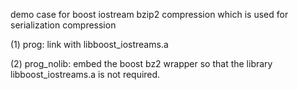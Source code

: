demo case for boost iostream bzip2 compression which is used for serialization compression

(1) prog: link with libboost_iostreams.a

(2) prog_nolib: embed the boost bz2 wrapper so that the library libboost_iostreams.a is not required.
